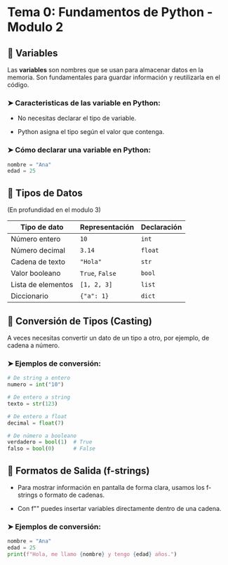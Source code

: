 # Tema 0: Fundamentos de Python - Modulo 2

## 📌 Variables

Las **variables** son nombres que se usan para almacenar datos en la memoria. Son fundamentales para guardar información y reutilizarla en el código.

### ➤ Caracteristicas de las variable en Python:

- No necesitas declarar el tipo de variable.

- Python asigna el tipo según el valor que contenga.

### ➤ Cómo declarar una variable en Python:

```python
nombre = "Ana"
edad = 25
```
## 📌 Tipos de Datos

(En profundidad en el modulo 3)

| Tipo de dato       | Representación     | Declaración                      |
|------------------  |--------------------|----------------------------------|
| Número entero      | `10`               | `int`                            |
| Número decimal     | `3.14`             | `float`                          |
| Cadena de texto    | `"Hola"`           | `str`                            |
| Valor booleano     | `True`, `False`    | `bool`                           |
| Lista de elementos | `[1, 2, 3]`        | `list`                           |
| Diccionario        | `{"a": 1}`         | `dict`                           |

## 📌 Conversión de Tipos (Casting)

A veces necesitas convertir un dato de un tipo a otro, por ejemplo, de cadena a número.

### ➤ Ejemplos de conversión:

```python
# De string a entero
numero = int("10")

# De entero a string
texto = str(123)

# De entero a float
decimal = float(7)

# De número a booleano
verdadero = bool(1)  # True
falso = bool(0)      # False
```
## 📌 Formatos de Salida (f-strings)

- Para mostrar información en pantalla de forma clara, usamos los f-strings o formato de cadenas.

- Con f"" puedes insertar variables directamente dentro de una cadena.

### ➤ Ejemplos de conversión:

```python
nombre = "Ana"
edad = 25
print(f"Hola, me llamo {nombre} y tengo {edad} años.")
```

